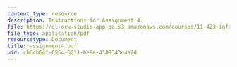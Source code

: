```yaml
---
content_type: resource
description: Instructions for Assignment 4.
file: https://ol-ocw-studio-app-qa.s3.amazonaws.com/courses/11-423-information-and-communication-technologies-in-community-development-spring-2004/cb6cb64f05546211be9e4108343c4a2d_assignment4.pdf
file_type: application/pdf
resourcetype: Document
title: assignment4.pdf
uid: cb6cb64f-0554-6211-be9e-4108343c4a2d
---
```


